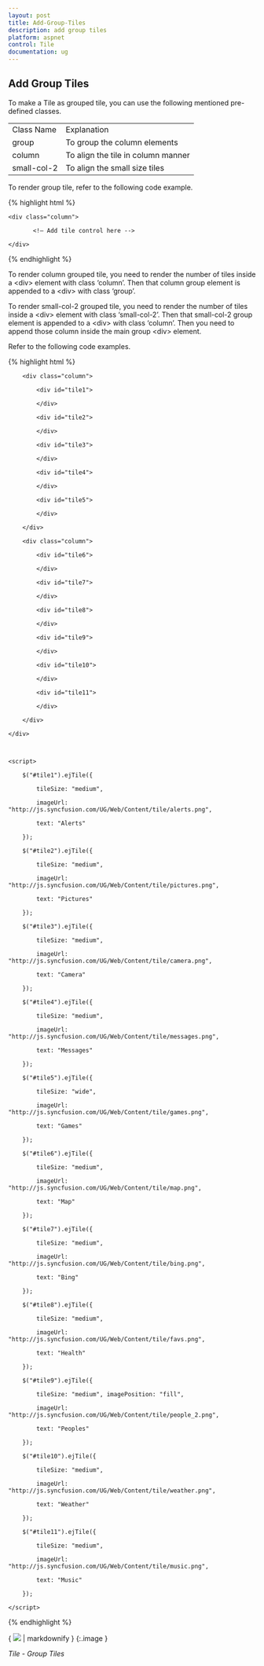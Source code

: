 ```yaml
---
layout: post
title: Add-Group-Tiles
description: add group tiles
platform: aspnet
control: Tile
documentation: ug
---
```


## Add Group Tiles

To make a Tile as grouped tile, you can use the following mentioned pre-defined classes.

<table>
<tr>
<td>
Class Name</td><td>
Explanation</td></tr>
<tr>
<td>
group</td><td>
To group the column elements</td></tr>
<tr>
<td>
column</td><td>
To align the tile in column manner</td></tr>
<tr>
<td>
small-col-2</td><td>
To align the small size tiles</td></tr>
</table>


To render group tile, refer to the following code example.

{% highlight html %}



<div class="group">

    <div class="column">

           <!— Add tile control here -->

    </div>

</div>





{% endhighlight %}



To render column grouped tile, you need to render the number of tiles inside a &lt;div&gt; element with class ‘column’. Then that column group element is appended to a &lt;div&gt; with class ‘group’.     

To render small-col-2 grouped tile, you need to render the number of tiles inside a &lt;div&gt; element with class ‘small-col-2’. Then that small-col-2 group element is appended to a &lt;div&gt; with class ‘column’. Then you need to append those column inside the main group &lt;div&gt; element.                                                     

 Refer to the following code examples.

{% highlight html %}



<div class="group">

        <div class="column">

            <div id="tile1">

            </div>

            <div id="tile2">

            </div>

            <div id="tile3">

            </div>

            <div id="tile4">

            </div>

            <div id="tile5">

            </div>

        </div>

        <div class="column">

            <div id="tile6">

            </div>

            <div id="tile7">

            </div>

            <div id="tile8">

            </div>

            <div id="tile9">

            </div>

            <div id="tile10">

            </div>

            <div id="tile11">

            </div>

        </div>

    </div>



    <script>

        $("#tile1").ejTile({

            tileSize: "medium", 

            imageUrl: "http://js.syncfusion.com/UG/Web/Content/tile/alerts.png",

            text: "Alerts"

        });

        $("#tile2").ejTile({

            tileSize: "medium", 

            imageUrl: "http://js.syncfusion.com/UG/Web/Content/tile/pictures.png",

            text: "Pictures"

        });

        $("#tile3").ejTile({

            tileSize: "medium", 

            imageUrl: "http://js.syncfusion.com/UG/Web/Content/tile/camera.png",

            text: "Camera"

        });

        $("#tile4").ejTile({

            tileSize: "medium", 

            imageUrl: "http://js.syncfusion.com/UG/Web/Content/tile/messages.png",

            text: "Messages"

        });

        $("#tile5").ejTile({

            tileSize: "wide", 

            imageUrl: "http://js.syncfusion.com/UG/Web/Content/tile/games.png",

            text: "Games"

        });

        $("#tile6").ejTile({

            tileSize: "medium", 

            imageUrl: "http://js.syncfusion.com/UG/Web/Content/tile/map.png",

            text: "Map"

        });

        $("#tile7").ejTile({

            tileSize: "medium", 

            imageUrl: "http://js.syncfusion.com/UG/Web/Content/tile/bing.png",

            text: "Bing"

        });

        $("#tile8").ejTile({

            tileSize: "medium", 

            imageUrl: "http://js.syncfusion.com/UG/Web/Content/tile/favs.png",

            text: "Health"

        });

        $("#tile9").ejTile({

            tileSize: "medium", imagePosition: "fill",

            imageUrl: "http://js.syncfusion.com/UG/Web/Content/tile/people_2.png",

            text: "Peoples"

        });

        $("#tile10").ejTile({

            tileSize: "medium", 

            imageUrl: "http://js.syncfusion.com/UG/Web/Content/tile/weather.png",

            text: "Weather"

        });

        $("#tile11").ejTile({

            tileSize: "medium", 

            imageUrl: "http://js.syncfusion.com/UG/Web/Content/tile/music.png",

            text: "Music"

        });

    </script>





{% endhighlight %}



{ ![](Add-Group-Tiles_images/Add-Group-Tiles_img1.png) | markdownify }
{:.image }


_Tile - Group Tiles_

